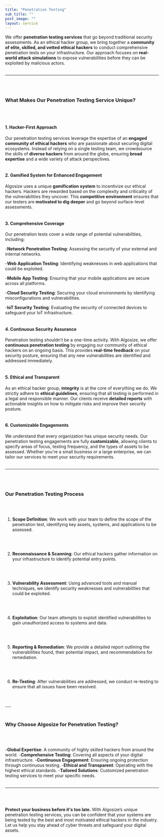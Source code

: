 ```yaml
---
title: "Penetration Testing"
sub_title: ""
post_image: ""
layout: service
---
```


We offer **penetration testing services** that go beyond traditional security assessments. As an ethical hacker group, we bring together a **community of elite, skilled, and vetted ethical hackers** to conduct comprehensive penetration tests on your infrastructure. Our approach focuses on **real-world attack simulations** to expose vulnerabilities before they can be exploited by malicious actors.
<br/>
<br/>

---
<br/>
<br/>

### **What Makes Our Penetration Testing Service Unique?**
<br/>
<br/>

#### **1. Hacker-First Approach**
Our penetration testing services leverage the expertise of an **engaged community of ethical hackers** who are passionate about securing digital ecosystems. Instead of relying on a single testing team, we crowdsource the skills of **diverse hackers** from around the globe, ensuring **broad expertise** and a wide variety of attack perspectives.
<br/>
<br/>

#### **2. Gamified System for Enhanced Engagement**
Algosize uses a unique **gamification system** to incentivize our ethical hackers. Hackers are rewarded based on the complexity and criticality of the vulnerabilities they uncover. This **competitive environment** ensures that our testers are **motivated to dig deeper** and go beyond surface-level assessments.
<br/>
<br/>

#### **3. Comprehensive Coverage**
Our penetration tests cover a wide range of potential vulnerabilities, including:

-**Network Penetration Testing**: Assessing the security of your external and internal networks.

-**Web Application Testing**: Identifying weaknesses in web applications that could be exploited.

-**Mobile App Testing**: Ensuring that your mobile applications are secure across all platforms.

-**Cloud Security Testing**: Securing your cloud environments by identifying misconfigurations and vulnerabilities.

-**IoT Security Testing**: Evaluating the security of connected devices to safeguard your IoT infrastructure.
<br/>
<br/>

#### **4. Continuous Security Assurance**
Penetration testing shouldn’t be a one-time activity. With Algosize, we offer **continuous penetration testing** by engaging our community of ethical hackers on an ongoing basis. This provides **real-time feedback** on your security posture, ensuring that any new vulnerabilities are identified and addressed immediately.
<br/>
<br/>

#### **5. Ethical and Transparent**
As an ethical hacker group, **integrity** is at the core of everything we do. We strictly adhere to **ethical guidelines**, ensuring that all testing is performed in a legal and responsible manner. Our clients receive **detailed reports** with actionable insights on how to mitigate risks and improve their security posture.
<br/>
<br/>

#### **6. Customizable Engagements**
We understand that every organization has unique security needs. Our penetration testing engagements are fully **customizable**, allowing clients to specify areas of focus, testing frequency, and the types of assets to be assessed. Whether you're a small business or a large enterprise, we can tailor our services to meet your security requirements.
<br/>
<br/>

---
<br/>
<br/>

### **Our Penetration Testing Process**
<br/>
<br/>

1. **Scope Definition**: We work with your team to define the scope of the penetration test, identifying key assets, systems, and applications to be assessed.
<br/>
<br/>

2. **Reconnaissance & Scanning**: Our ethical hackers gather information on your infrastructure to identify potential entry points.
<br/>
<br/>

3. **Vulnerability Assessment**: Using advanced tools and manual techniques, we identify security weaknesses and vulnerabilities that could be exploited.
<br/>
<br/>

4. **Exploitation**: Our team attempts to exploit identified vulnerabilities to gain unauthorized access to systems and data.
<br/>
<br/>

5. **Reporting & Remediation**: We provide a detailed report outlining the vulnerabilities found, their potential impact, and recommendations for remediation.
<br/>
<br/>

6. **Re-Testing**: After vulnerabilities are addressed, we conduct re-testing to ensure that all issues have been resolved.
<br/>
<br/>
---
<br/>
<br/>

### **Why Choose Algosize for Penetration Testing?**
<br/>
<br/>

-**Global Expertise**: A community of highly skilled hackers from around the world.
-**Comprehensive Testing**: Covering all aspects of your digital infrastructure.
-**Continuous Engagement**: Ensuring ongoing protection through continuous testing.
-**Ethical and Transparent**: Operating with the highest ethical standards.
-**Tailored Solutions**: Customized penetration testing services to meet your specific needs.
<br/>
<br/>

---
<br/>
<br/>

**Protect your business before it's too late.** With Algosize’s unique penetration testing services, you can be confident that your systems are being tested by the best and most motivated ethical hackers in the industry. Let us help you stay ahead of cyber threats and safeguard your digital assets.
<br/>
<br/>
